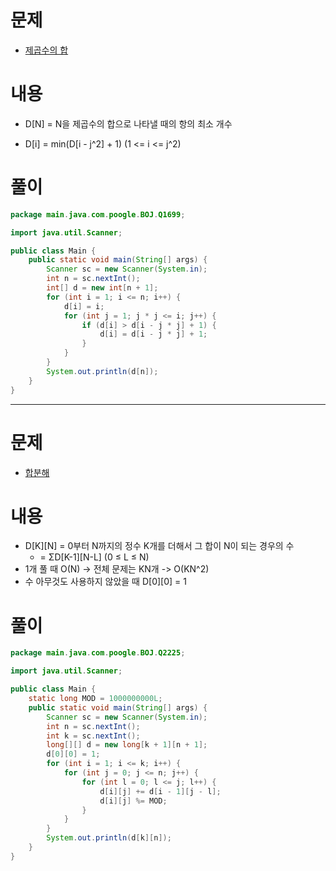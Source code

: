 # 문제
* [제곱수의 합](https://www.acmicpc.net/problem/1699)

# 내용
- D[N] = N을 제곱수의 합으로 나타낼 때의 항의 최소 개수
* D[i] = min(D[i - j^2] + 1) (1 <= i <= j^2)

# 풀이
```java
package main.java.com.poogle.BOJ.Q1699;

import java.util.Scanner;

public class Main {
    public static void main(String[] args) {
        Scanner sc = new Scanner(System.in);
        int n = sc.nextInt();
        int[] d = new int[n + 1];
        for (int i = 1; i <= n; i++) {
            d[i] = i;
            for (int j = 1; j * j <= i; j++) {
                if (d[i] > d[i - j * j] + 1) {
                    d[i] = d[i - j * j] + 1;
                }
            }
        }
        System.out.println(d[n]);
    }
}
```

---

# 문제
* [합분해](https://www.acmicpc.net/problem/2225)

# 내용
* D[K][N] = 0부터 N까지의 정수 K개를 더해서 그 합이 N이 되는 경우의 수
    * = ΣD[K-1][N-L] (0 ≤ L ≤ N)
* 1개 풀 때 O(N) -> 전체 문제는 KN개 -> O(KN^2)
* 수 아무것도 사용하지 않았을 때 D[0][0] = 1

# 풀이
```java
package main.java.com.poogle.BOJ.Q2225;

import java.util.Scanner;

public class Main {
    static long MOD = 1000000000L;
    public static void main(String[] args) {
        Scanner sc = new Scanner(System.in);
        int n = sc.nextInt();
        int k = sc.nextInt();
        long[][] d = new long[k + 1][n + 1];
        d[0][0] = 1;
        for (int i = 1; i <= k; i++) {
            for (int j = 0; j <= n; j++) {
                for (int l = 0; l <= j; l++) {
                    d[i][j] += d[i - 1][j - l];
                    d[i][j] %= MOD;
                }
            }
        }
        System.out.println(d[k][n]);
    }
}
```
